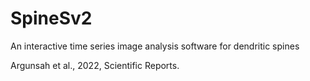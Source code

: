 # SpineSv2
An interactive time series image analysis software for dendritic spines

Argunsah et al., 2022, Scientific Reports.
